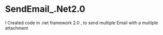 # SendEmail_.Net2.0
I Created code in .net framework 2.0 , to send multiple Email with a multiple attachment
